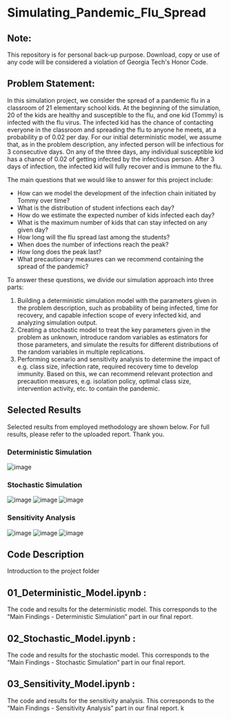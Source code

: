 # Simulating_Pandemic_Flu_Spread

## Note:
This repository is for personal back-up purpose. Download, copy or use of any code will be considered a violation of Georgia Tech's Honor Code.

## Problem Statement:

In this simulation project, we consider the spread of a pandemic flu in a classroom of 21 elementary school
kids. At the beginning of the simulation, 20 of the kids are healthy and susceptible to the flu, and one kid
(Tommy) is infected with the flu virus. The infected kid has the chance of contacting everyone in the
classroom and spreading the flu to anyone he meets, at a probability p of 0.02 per day. For our initial
deterministic model, we assume that, as in the problem description, any infected person will be infectious
for 3 consecutive days. On any of the three days, any individual susceptible kid has a chance of 0.02 of
getting infected by the infectious person. After 3 days of infection, the infected kid will fully recover and
is immune to the flu.

The main questions that we would like to answer for this project include:

* How can we model the development of the infection chain initiated by Tommy over time?
* What is the distribution of student infections each day?
* How do we estimate the expected number of kids infected each day?
* What is the maximum number of kids that can stay infected on any given day?
* How long will the flu spread last among the students?
* When does the number of infections reach the peak?
* How long does the peak last?
* What precautionary measures can we recommend containing the spread of the pandemic?

To answer these questions, we divide our simulation approach into three parts:

1. Building a deterministic simulation model with the parameters given in the problem description,
such as probability of being infected, time for recovery, and capable infection scope of every
infected kid, and analyzing simulation output.
2. Creating a stochastic model to treat the key parameters given in the problem as unknown,
introduce random variables as estimators for those parameters, and simulate the results for
different distributions of the random variables in multiple replications.
3. Performing scenario and sensitivity analysis to determine the impact of e.g. class size, infection
rate, required recovery time to develop immunity. Based on this, we can recommend relevant
protection and precaution measures, e.g. isolation policy, optimal class size, intervention activity,
etc. to contain the pandemic.

## Selected Results
Selected results from employed methodology are shown below. For full results, please refer to the uploaded report. Thank you. 

### Deterministic Simulation
![image](https://user-images.githubusercontent.com/70823162/152627708-2c8bfae1-32e4-43e8-b1d2-724bd298beb5.png)

### Stochastic Simulation
![image](https://user-images.githubusercontent.com/70823162/152627724-f387d1f2-67c4-46bd-9817-b1d71d976274.png)
![image](https://user-images.githubusercontent.com/70823162/152627735-aa247361-309a-4b64-88bf-625511e9e6e1.png)
![image](https://user-images.githubusercontent.com/70823162/152627740-d0cbfbdf-e4d3-4f31-8c88-9c29375bd055.png)

### Sensitivity Analysis
![image](https://user-images.githubusercontent.com/70823162/152627757-89a7e51b-0032-4611-83b1-940f02d92f45.png)
![image](https://user-images.githubusercontent.com/70823162/152627761-94a0f6a2-732a-4fa2-aba5-05140cace1ef.png)
![image](https://user-images.githubusercontent.com/70823162/152627769-da5fe6c7-d2c0-47ad-9178-0615af2f6ace.png)

## Code Description
Introduction to the project folder

## 01_Deterministic_Model.ipynb : 
The code and results for the deterministic model. This corresponds to the “Main Findings - Deterministic Simulation” part in our final report.

## 02_Stochastic_Model.ipynb : 
The code and results for the stochastic model. This corresponds to the “Main Findings - Stochastic Simulation” part in our final report.

## 03_Sensitivity_Model.ipynb : 
The code and results for the sensitivity analysis. This corresponds to the “Main Findings - Sensitivity Analysis” part in our final report.
k

